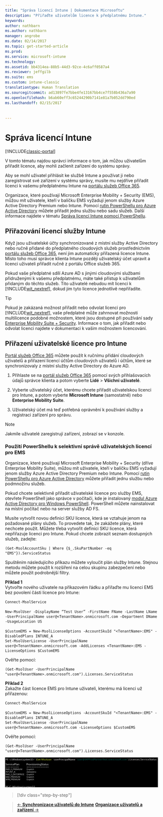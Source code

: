 ```yaml
---
title: "Správa licencí Intune | Dokumentace Microsoftu"
description: "Přiřaďte uživatelům licence k předplatnému Intune."
keywords: 
author: nathbarn
ms.author: nathbarn
manager: angrobe
ms.date: 02/14/2017
ms.topic: get-started-article
ms.prod: 
ms.service: microsoft-intune
ms.technology: 
ms.assetid: bb4314ea-88b5-44d3-92ce-4c6aff0587a4
ms.reviewer: jeffgilb
ms.suite: ems
ms.custom: intune-classic
translationtype: Human Translation
ms.sourcegitcommit: ad13897fe7bbe4fe13167bb4ce7f558b436a7a90
ms.openlocfilehash: b6ab60eff3c65244290b7141e81a7b052dd790ed
ms.lasthandoff: 02/15/2017


---
```


# <a name="manage-intune-licenses"></a>Správa licencí Intune

[!INCLUDE[classic-portal](../includes/classic-portal.md)]

V tomto tématu najdou správci informace o tom, jak můžou uživatelům přiřadit licence, aby mohli začlenit zařízení do systému správy.

Aby se mohl uživatel přihlásit ke službě Intune a používat ji nebo zaregistrovat své zařízení v systému správy, musíte mu nejdříve přiřadit licenci k vašemu předplatnému Intune na [portálu služeb Office 365](http://go.microsoft.com/fwlink/p/?LinkId=698854).

Organizace, které používají Microsoft Enterprise Mobility + Security (EMS), můžou mít uživatele, kteří v balíčku EMS vyžadují jenom služby Azure Active Directory Premium nebo Intune. Pomocí [rutin PowerShellu pro Azure Active Directory](https://msdn.microsoft.com/library/jj151815.aspx) můžete přiřadit jednu službu nebo sadu služeb. Další informace najdete v tématu [Správa licencí Intune pomocí PowerShellu](start-with-a-paid-subscription-to-microsoft-intune-step-4-posh.md).

## <a name="how-intune-licenses-are-assigned"></a>Přiřazování licencí služby Intune
Když jsou uživatelské účty synchronizované z místní služby Active Directory nebo ručně přidané do předplatného cloudových služeb prostřednictvím [portálu služeb Office 365](http://go.microsoft.com/fwlink/p/?LinkId=698854), není jim automaticky přiřazená licence Intune. Místo toho musí správce klienta Intune později uživatelský účet upravit a licenci uživateli přiřadit ručně z portálu Office služeb 365.

Pokud vaše předplatné sdílí Azure AD s jinými cloudovými službami přidruženými k vašemu předplatnému, máte také přístup k uživatelům přidaným do těchto služeb. Tito uživatelé nebudou mít licenci k [!INCLUDE[wit_nextref](../includes/wit_nextref_md.md)], dokud jim tyto licence jednotlivě nepřiřadíte.

> [!TIP]
> Pokud je zakázaná možnost přiřadit nebo odvolat licenci pro [!INCLUDE[wit_nextref](../includes/wit_nextref_md.md)], vaše předplatné může zahrnovat možnosti multilicence podobné možnostem, které jsou dostupné při používání sady [Enterprise Mobility Suite + Security](https://www.microsoft.com/en-us/server-cloud/enterprise-mobility/overview.aspx). Informace o tom, jak přiřadit nebo odvolat licenci najdete v dokumentaci k vašim možnostem licencování.

## <a name="assign-an-intune-user-license"></a>Přiřazení uživatelské licence pro Intune

[Portál služeb Office 365](http://go.microsoft.com/fwlink/p/?LinkId=698854) můžete použít k ručnímu přidání cloudových uživatelů a přiřazení licencí účtům cloudových uživatelů i účtům, které se synchronizovaly z místní služby Active Directory do Azure AD.

1.  Přihlaste se na [portál služeb Office 365](http://go.microsoft.com/fwlink/p/?LinkId=698854) pomocí svých přihlašovacích údajů správce klienta a potom vyberte **Lidé** > **Všichni uživatelé**.

2.  Vyberte uživatelský účet, kterému chcete přiřadit uživatelskou licenci pro Intune, a potom vyberte **Microsoft Intune** (samostatně) nebo **Enterprise Mobility Suite**.

3.  Uživatelský účet má teď potřebná oprávnění k používání služby a registraci zařízení pro správu.

> [!NOTE]
> Jakmile uživatelé zaregistrují zařízení, zobrazí se v konzole.

### <a name="use-powershell-to-selectively-manage-ems-user-licenses"></a>Použití PowerShellu k selektivní správě uživatelských licencí pro EMS
Organizace, které používají Microsoft Enterprise Mobility + Security (dříve Enterprise Mobility Suite), můžou mít uživatele, kteří v balíčku EMS vyžadují jenom služby Azure Active Directory Premium nebo Intune. Pomocí [rutin PowerShellu pro Azure Active Directory](https://msdn.microsoft.com/library/jj151815.aspx) můžete přiřadit jednu službu nebo podmnožinu služeb.

Pokud chcete selektivně přiřadit uživatelské licence pro služby EMS, otevřete PowerShell jako správce v počítači, kde je instalovaný [modul Azure Active Directory pro Windows PowerShell](https://msdn.microsoft.com/library/jj151815.aspx#bkmk_installmodule). PowerShell můžete nainstalovat na místní počítač nebo na server služby AD FS.

Musíte vytvořit novou definici SKU licence, která se vztahuje jenom na požadované plány služeb. To provedete tak, že zakážete plány, které nechcete použít. Můžete třeba vytvořit definici SKU licence, která nepřiřazuje licenci pro Intune. Pokud chcete zobrazit seznam dostupných služeb, zadejte:

    (Get-MsolAccountSku | Where {$_.SkuPartNumber -eq "EMS"}).ServiceStatus

Spuštěním následujícího příkazu můžete vyloučit plán služby Intune. Stejnou metodu můžete použít k rozšíření na celou skupinu zabezpečení nebo můžete použít podrobnější filtry.

**Příklad 1**<br>
Vytvořte nového uživatele na příkazovém řádku a přiřaďte mu licenci EMS bez povolení části licence pro Intune:

    Connect-MsolService

    New-MsolUser -DisplayName “Test User” -FirstName FName -LastName LName -UserPrincipalName user@<TenantName>.onmicrosoft.com –Department DName -UsageLocation US

    $CustomEMS = New-MsolLicenseOptions -AccountSkuId "<TenantName>:EMS" -DisabledPlans INTUNE_A
    Set-MsolUserLicense -UserPrincipalName user@<TenantName>.onmicrosoft.com -AddLicenses <TenantName>:EMS -LicenseOptions $CustomEMS


Ověřte pomocí:

    (Get-MsolUser -UserPrincipalName "user@<TenantName>.onmicrosoft.com").Licenses.ServiceStatus

**Příklad 2**<br>
Zakažte část licence EMS pro Intune uživateli, kterému má licenci už přiřazenou:

    Connect-MsolService

    $CustomEMS = New-MsolLicenseOptions -AccountSkuId "<TenantName>:EMS" -DisabledPlans INTUNE_A
    Set-MsolUserLicense -UserPrincipalName user@<TenantName>.onmicrosoft.com -LicenseOptions $CustomEMS

Ověřte pomocí:

    (Get-MsolUser -UserPrincipalName "user@<TenantName>.onmicrosoft.com").Licenses.ServiceStatus

![PoSH-AddLic-Verify](./media/posh-addlic-verify.png)

>[!div class="step-by-step"]

>[&larr; **Synchronizace uživatelů do Intune**](.\start-with-a-paid-subscription-to-microsoft-intune-step-2.md)     [**Organizace uživatelů a zařízení** &rarr;](.\start-with-a-paid-subscription-to-microsoft-intune-step-5.md)  


